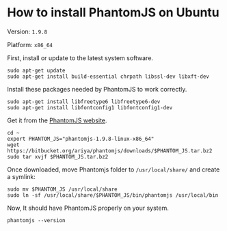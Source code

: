 # How to install PhantomJS on Ubuntu

Version: `1.9.8`

Platform: `x86_64`

First, install or update to the latest system software.

	sudo apt-get update
	sudo apt-get install build-essential chrpath libssl-dev libxft-dev
	
Install these packages needed by PhantomJS to work correctly.

	sudo apt-get install libfreetype6 libfreetype6-dev
	sudo apt-get install libfontconfig1 libfontconfig1-dev


Get it from the [PhantomJS website](http://phantomjs.org/).

	cd ~
	export PHANTOM_JS="phantomjs-1.9.8-linux-x86_64"
	wget https://bitbucket.org/ariya/phantomjs/downloads/$PHANTOM_JS.tar.bz2
	sudo tar xvjf $PHANTOM_JS.tar.bz2

Once downloaded, move Phantomjs folder to `/usr/local/share/` and create a symlink:

	sudo mv $PHANTOM_JS /usr/local/share
	sudo ln -sf /usr/local/share/$PHANTOM_JS/bin/phantomjs /usr/local/bin

Now, It should have PhantomJS properly on your system.

	phantomjs --version